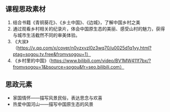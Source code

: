 ## 课程思政素材

1. 结合书籍《青铜葵花》、《乡土中国》、《边城》，了解中国乡村之美
2. 通过观看乡村相关的纪录片，体会中国原生态的美丽、感受山村的魅力，获得与城市生活截然不同的审美体验。
3. 《大汖》（https://v.qq.com/x/cover/n0vzxvzl0z3wq70/u0025d1q1yy.html?ptag=sogou.tv.free&fromvsogou=1）
4. 《乡村里的中国》（https://www.bilibili.com/video/BV1MW411f7bx/?fromvsogou=1&bsource=sogou&fr=seo.bilibili.com）

## 思政元素

- 家国情怀——描写风景民俗，表达思念与欢喜
- 热爱中国河山——描写中国原生态的风景
